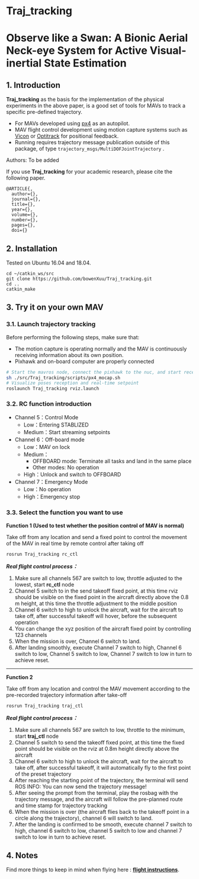 # Traj_tracking

# Observe like a Swan: A Bionic Aerial Neck-eye System for Active Visual-inertial State Estimation

## 1. Introduction
**Traj_tracking** as the basis for the implementation of the physical experiments in the above paper, is a good set of tools for MAVs to track a specific pre-defined trajectory.
- For MAVs developed using [px4](https://docs.px4.io/main/en/) as an autopilot.
- MAV flight control development using motion capture systems such as [Vicon](https://www.vicon.com/software/tracker/) or [Optitrack](https://optitrack.com/software/motive/) for positional feedback.
- Running requires trajectory message publication outside of this package, of type `trajectory_msgs/MultiDOFJointTrajectory`
.

Authors: To be added

If you use **Traj_tracking** for your academic research, please cite the following paper.
```
@ARTICLE{,  
  author={},  
  journal={},  
  title={},   
  year={},  
  volume={},  
  number={},  
  pages={},  
  doi={}
```



## 2. Installation
Tested on Ubuntu 16.04 and 18.04.

```
cd ~/catkin_ws/src
git clone https://github.com/bowenXuu/Traj_tracking.git
cd ..
catkin_make
```

## 3. Try it on your own MAV

### 3.1. Launch trajectory tracking
Before performing the following steps, make sure that:
- The motion capture is operating normally and the MAV is continuously receiving information about its own position.
- Pixhawk and on-board computer are properly connected
```bash
# Start the mavros node, connect the pixhawk to the nuc, and start receiving motion capture poses.
sh ./src/Traj_tracking/scripts/px4_mocap.sh
# Visualize poses reception and real-time setpoint
roslaunch Traj_tracking rviz.launch
```

### 3.2. RC function introduction

- Channel 5：Control Mode
  - Low：Entering STABLIZED
  - Medium：Start streaming setpoints
- Channel 6：Off-board mode
  - Low：MAV on lock
  - Medium：
    - OFFBOARD mode: Terminate all tasks and land in the same place
    - Other modes: No operation
  - High：Unlock and switch to OFFBOARD
- Channel 7：Emergency Mode
  - Low：No operation
  - High：Emergency stop

### 3.3. Select the function you want to use
**Function 1 (Used to test whether the position control of MAV is normal)**

Take off from any location and send a fixed point to control the movement of the MAV in real time by remote control after taking off
```bash
rosrun Traj_tracking rc_ctl
```
***Real flight control process：***
1. Make sure all channels 567 are switch to low, throttle adjusted to the lowest, start **rc_ctl** node
2. Channel 5 switch to in the send takeoff fixed point, at this time rviz should be visible on the fixed point in the aircraft directly above the 0.8 m height, at this time the throttle adjustment to the middle position
3. Channel 6 switch to high to unlock the aircraft, wait for the aircraft to take off, after successful takeoff will hover, before the subsequent operation
4. You can change the xyz position of the aircraft fixed point by controlling 123 channels
5. When the mission is over, Channel 6 switch to land.
6. After landing smoothly, execute Channel 7 switch to high, Channel 6 switch to low, Channel 5 switch to low, Channel 7 switch to low in turn to achieve reset.
---
**Function 2**

Take off from any location and control the MAV movement according to the pre-recorded trajectory information after take-off
```bash
rosrun Traj_tracking traj_ctl
```
***Real flight control process：***
1. Make sure all channels 567 are switch to low, throttle to the minimum, start **traj_ctl** node
2. Channel 5 switch to send the takeoff fixed point, at this time the fixed point should be visible on the rviz at 0.8m height directly above the aircraft
3. Channel 6 switch to high to unlock the aircraft, wait for the aircraft to take off, after successful takeoff, it will automatically fly to the first point of the preset trajectory
4. After reaching the starting point of the trajectory, the terminal will send ROS INFO: You can now send the trajectory message!
5. After seeing the prompt from the terminal, play the rosbag with the trajectory message, and the aircraft will follow the pre-planned route and time stamp for trajectory tracking
6. When the mission is over (the aircraft flies back to the takeoff point in a circle along the trajectory), channel 6 will switch to land.
7. After the landing is confirmed to be smooth, execute channel 7 switch to high, channel 6 switch to low, channel 5 switch to low and channel 7 switch to low in turn to achieve reset.

## 4. Notes
Find more things to keep in mind when flying here : **[flight instructions](./doc/NOTE.md)**.